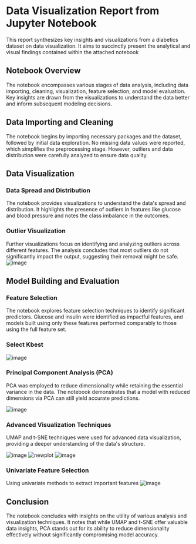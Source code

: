 
# Data Visualization Report from Jupyter Notebook

This report synthesizes key insights and visualizations from a diabetics dataset on data visualization. It aims to succinctly present the analytical and visual findings contained within the attached notebook

## Notebook Overview

The notebook encompasses various stages of data analysis, including data importing, cleaning, visualization, feature selection, and model evaluation. Key insights are drawn from the visualizations to understand the data better and inform subsequent modeling decisions.

## Data Importing and Cleaning

The notebook begins by importing necessary packages and the dataset, followed by initial data exploration. No missing data values were reported, which simplifies the preprocessing stage. However, outliers and data distribution were carefully analyzed to ensure data quality.

## Data Visualization

### Data Spread and Distribution

The notebook provides visualizations to understand the data's spread and distribution. It highlights the presence of outliers in features like glucose and blood pressure and notes the class imbalance in the outcomes.

### Outlier Visualization

Further visualizations focus on identifying and analyzing outliers across different features. The analysis concludes that most outliers do not significantly impact the output, suggesting their removal might be safe.
![image](https://github.com/jaideep-siva/Visualization_and_Featureselection/assets/112749838/9eb98844-4ddf-43ed-8cac-86fdb6f19af0)


## Model Building and Evaluation

### Feature Selection

The notebook explores feature selection techniques to identify significant predictors. Glucose and insulin were identified as impactful features, and models built using only these features performed comparably to those using the full feature set.
### Select Kbest 
![image](https://github.com/jaideep-siva/Visualization_and_Featureselection/assets/112749838/db247b0c-5344-4060-a22a-1130568d7f4b)

### Principal Component Analysis (PCA)

PCA was employed to reduce dimensionality while retaining the essential variance in the data. The notebook demonstrates that a model with reduced dimensions via PCA can still yield accurate predictions.

![image](https://github.com/jaideep-siva/Visualization_and_Featureselection/assets/112749838/9c430618-07a0-4d0b-939f-ba06c4a03dca)


### Advanced Visualization Techniques

UMAP and t-SNE techniques were used for advanced data visualization, providing a deeper understanding of the data's structure.

![image](https://github.com/jaideep-siva/Visualization_and_Featureselection/assets/112749838/6276edb6-3c3b-4255-9dfd-91dade03a658)
![newplot](https://github.com/jaideep-siva/Visualization_and_Featureselection/assets/112749838/b28c133c-346a-4171-b89f-7e260a93c45c)
![image](https://github.com/jaideep-siva/Visualization_and_Featureselection/assets/112749838/fdc01003-05e8-4acd-b6ab-819720dd717d)

### Univariate Feature Selection 
Using univariate methods to extract important features
![image](https://github.com/jaideep-siva/Visualization_and_Featureselection/assets/112749838/aac80172-67d8-4f1c-a07e-94692d4a842e)



## Conclusion

The notebook concludes with insights on the utility of various analysis and visualization techniques. It notes that while UMAP and t-SNE offer valuable data insights, PCA stands out for its ability to reduce dimensionality effectively without significantly compromising model accuracy.


